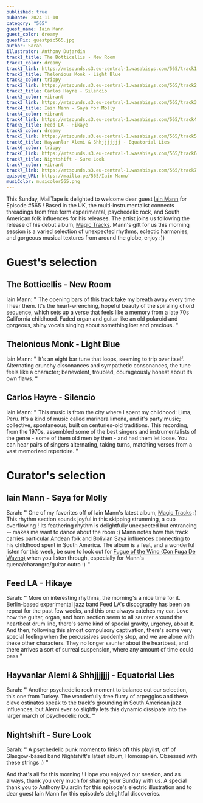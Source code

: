 ```yaml
---
published: true
pubDate: 2024-11-10
category: "565"
guest_name: Iain Mann
guest_color: dreamy
guestPic: guestpic565.jpg
author: Sarah
illustrator: Anthony Dujardin
track1_title: The Botticellis - New Room
track1_color: dreamy
track1_link: https://mtsounds.s3.eu-central-1.wasabisys.com/565/track1.mp3
track2_title: Thelonious Monk - Light Blue
track2_color: trippy
track2_link: https://mtsounds.s3.eu-central-1.wasabisys.com/565/track2.mp3
track3_title: Carlos Hayre - Silencio
track3_color: vibrant
track3_link: https://mtsounds.s3.eu-central-1.wasabisys.com/565/track3.mp3
track4_title: Iain Mann - Saya for Molly
track4_color: vibrant
track4_link: https://mtsounds.s3.eu-central-1.wasabisys.com/565/track4.mp3
track5_title: Feed LA - Hikaye
track5_color: dreamy
track5_link: https://mtsounds.s3.eu-central-1.wasabisys.com/565/track5.mp3
track6_title: Hayvanlar Alemi & Shhjjjjjjj - Equatorial Lies
track6_color: trippy
track6_link: https://mtsounds.s3.eu-central-1.wasabisys.com/565/track6.mp3
track7_title: Nightshift - Sure Look
track7_color: vibrant
track7_link: https://mtsounds.s3.eu-central-1.wasabisys.com/565/track7.mp3
episode_URL: https://mailta.pe/565/Iain-Mann/
musiColor: musicolor565.png
---
```

This Sunday, MailTape is delighted to welcome dear guest [Iain Mann](https://iainmann.bandcamp.com/album/magic-tracks) for Episode #565 ! Based in the UK, the multi-instrumentalist connects threadings from free form experimental, psychedelic rock, and South American folk influences for his releases. The artist joins us following the release of his debut album, [Magic Tracks](https://iainmann.bandcamp.com/album/magic-tracks). Mann's gift for us this morning session is a varied selection of unexpected rhythms, eclectic harmonies, and gorgeous musical textures from around the globe, enjoy :))

# Guest's selection

## The Botticellis - New Room

 Iain Mann: **"** The opening bars of this track take my breath away every time I hear them. It's the heart-wrenching, hopeful beauty of the spiraling chord sequence, which sets up a verse that feels like a memory from a late 70s California childhood. Faded organ and guitar like an old polaroid and gorgeous, shiny vocals singing about something lost and precious. **"** 

## Thelonious Monk - Light Blue

 Iain Mann: **"** It's an eight bar tune that loops, seeming to trip over itself. Alternating crunchy dissonances and sympathetic consonances, the tune feels like a character; benevolent, troubled, courageously honest about its own flaws. **"** 

## Carlos Hayre - Silencio

 Iain Mann: **"** This music is from the city where I spent my childhood: Lima, Peru. It's a kind of music called marinera limeña, and it's party music; collective, spontaneous, built on centuries-old traditions. This recording, from the 1970s, assembled some of the best singers and instrumentalists of the genre - some of them old men by then - and had them let loose. You can hear pairs of singers alternating, taking turns, matching verses from a vast memorized repertoire. **"** 

# Curator's selection

## Iain Mann - Saya for Molly

 Sarah: **"** One of my favorites off of Iain Mann's latest album, [Magic Tracks](https://iainmann.bandcamp.com/album/magic-tracks) :) This rhythm section sounds joyful in this skipping strumming, a cup overflowing ! Its feathering rhythm is delightfully unexpected but entrancing -- makes me want to dance about the room :) Mann notes how this track carries particular Andean folk and Bolivian Saya influences connecting to his childhood spent in South America. The album is a feat, and a wonderful listen for this week, be sure to look out for [Fugue of the Wino (Con Fuga De Wayno)](https://iainmann.bandcamp.com/album/magic-tracks) when you listen through, especially for Mann's quena/charangro/guitar outro :) **"** 

## Feed LA - Hikaye

 Sarah: **"** More on interesting rhythms, the morning's a nice time for it. Berlin-based experimental jazz band Feed LA's discography has been on repeat for the past few weeks, and this one always catches my ear. Love how the guitar, organ, and horn section seem to all saunter around the heartbeat drum line, there's some kind of special gravity, urgency, about it. And then, following this almost compulsory captivation, there's some very special feeling when the percussives suddenly stop, and we are alone with these other characters. They no longer saunter about the heartbeat, and there arrives a sort of surreal suspension, where any amount of time could pass **"** 

## Hayvanlar Alemi & Shhjjjjjjj - Equatorial Lies

 Sarah: **"** Another psychedelic rock moment to balance out our selection, this one from Turkey. The wonderfully free flurry of arpeggios and these clave ostinatos speak to the track's grounding in South American jazz influences, but Alemi ever so slightly lets this dynamic dissipate into the larger march of psychedelic rock. **"** 

## Nightshift - Sure Look

 Sarah: **"** A psychedelic punk moment to finish off this playlist, off of Glasgow-based band Nightshift's latest album, Homosapien. Obsessed with these strings :) **"** 

And that's all for this morning ! Hope you enjoyed our session, and as always, thank you very much for sharing your Sunday with us. A special thank you to Anthony Dujardin for this episode's electric illustration and to dear guest Iain Mann for this episode's delightful discoveries.
